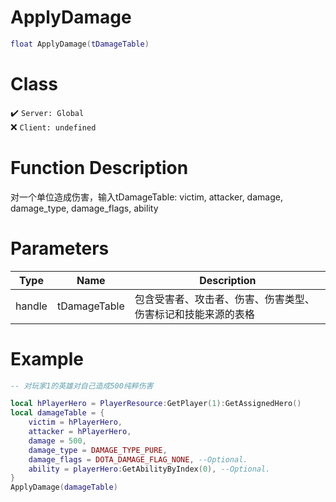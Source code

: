 # ApplyDamage
```lua
float ApplyDamage(tDamageTable)
```
# Class
✔️ `Server: Global`  
❌ `Client: undefined`  

# Function Description
对一个单位造成伤害，输入tDamageTable: victim, attacker, damage, damage_type, damage_flags, ability
# Parameters
Type|Name|Description
--|--|--
handle|tDamageTable|包含受害者、攻击者、伤害、伤害类型、伤害标记和技能来源的表格

# Example
```lua
-- 对玩家1的英雄对自己造成500纯粹伤害

local hPlayerHero = PlayerResource:GetPlayer(1):GetAssignedHero()
local damageTable = {
	victim = hPlayerHero,
	attacker = hPlayerHero,
	damage = 500,
	damage_type = DAMAGE_TYPE_PURE,
	damage_flags = DOTA_DAMAGE_FLAG_NONE, --Optional.
	ability = playerHero:GetAbilityByIndex(0), --Optional.
}
ApplyDamage(damageTable)
```